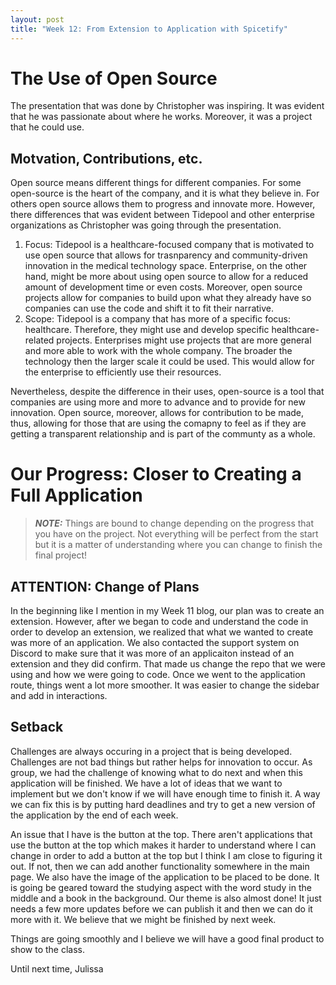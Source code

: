 ```yaml
---
layout: post
title: "Week 12: From Extension to Application with Spicetify" 
---
```


# The Use of Open Source
The presentation that was done by Christopher was inspiring. It was evident that he was passionate about where he works. Moreover, it was a project that he could use. 

## Motvation, Contributions, etc. 
Open source means different things for different companies. For some open-source is the heart of the company, and it is what they believe in. For others open source allows them to progress and innovate more. However, there differences that was evident between Tidepool and other enterprise organizations as Christopher was going through the presentation. 
1. Focus: Tidepool is a healthcare-focused company that is motivated to use open source that allows for trasnparency and community-driven innovation in the medical technology space. Enterprise, on the other hand, might be more about using open source to allow for a reduced amount of development time or even costs. Moreover, open source projects allow for companies to build upon what they already have so companies can use the code and shift it to fit their narrative. 
2. Scope: Tidepool is a company that has more of a specific focus: healthcare. Therefore, they might use and develop specific healthcare-related projects. Enterprises might use projects that are more general and more able to work with the whole company. The broader the technology then the larger scale it could be used. This would allow for the enterprise to efficiently use their resources. 

Nevertheless, despite the difference in their uses, open-source is a tool that companies are using more and more to advance and to provide for new innovation. Open source, moreover, allows for contribution to be made, thus, allowing for those that are using the comapny to feel as if they are getting a transparent relationship and is part of the communty as a whole. 
# Our Progress: Closer to Creating a Full Application

> **_NOTE:_** Things are bound to change depending on the progress that you have on the project. Not everything will be perfect from the start but it is a matter of understanding where you can change to finish the final project! 

## ATTENTION: Change of Plans

In the beginning like I mention in my Week 11 blog, our plan was to create an extension. However, after we began to code and understand the code in order to develop an extension, we realized that what we wanted to create was more of an application. We also contacted the support system on Discord to make sure that it was more of an applicaiton instead of an extension and they did confirm. That made us change the repo that we were using and how we were going to code. Once we went to the application route, things went a lot more smoother. It was easier to change the sidebar and add in interactions. 

<!--more-->

## Setback
Challenges are always occuring in a project that is being developed. Challenges are not bad things but rather helps for innovation to occur. As group, we had the challenge of knowing what to do next and when this application will be finished. We have a lot of ideas that we want to implement but we don't know if we will have enough time to finish it. A way we can fix this is by putting hard deadlines and try to get a new version of the application by the end of each week. 

An issue that I have is the button at the top. There aren't applications that use the button at the top which makes it harder to understand where I can change in order to add a button at the top but I think I am close to figuring it out. If not, then we can add another functionality somewhere in the main page. We also have the image of the application to be placed to be done. It is going be geared toward the studying aspect with the word study in the middle and a book in the background. Our theme is also almost done! It just needs a few more updates before we can publish it and then we can do it more with it. We believe that we might be finished by next week. 

Things are going smoothly and I believe we will have a good final product to show to the class. 

Until next time, 
Julissa 